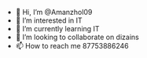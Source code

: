 - 👋 Hi, I’m @Amanzhol09
- 👀 I’m interested in IT
- 🌱 I’m currently learning IT
- 💞️ I’m looking to collaborate on dizains
- 📫 How to reach me 87753886246

<!---
Amanzhol09/Amanzhol09 is a ✨ special ✨ repository because its `README.md` (this file) appears on your GitHub profile.
You can click the Preview link to take a look at your changes.
--->
